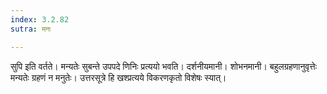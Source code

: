 ```yaml
---
index: 3.2.82
sutra: मनः

---
```

सुपि इति वर्तते। मन्यतेः सुबन्ते उपपदे णिनिः प्रत्ययो भवति। दर्शनीयमानी। शोभनमानी। बहुलग्रहणानुवृत्तेः मन्यतेः ग्रहणं न मनुतेः। उत्तरसूत्रे हि खश्प्रत्यये विकरणकृतो विशेषः स्यात्।